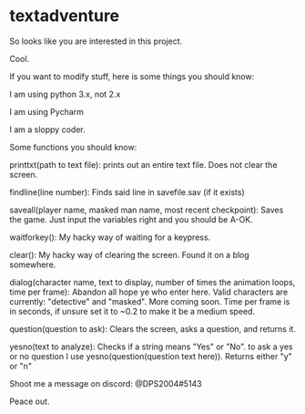 # textadventure



So looks like you are interested in this project.

Cool.

If you want to modify stuff, here is some things you should know:

I am using python 3.x, not 2.x

I am using Pycharm

I am a sloppy coder.


Some functions you should know:

printtxt(path to text file): prints out an entire text file. Does not clear the screen.

findline(line number): Finds said line in savefile.sav (if it exists)

saveall(player name, masked man name, most recent checkpoint): Saves the game. Just input the variables right and you should be A-OK.

waitforkey(): My hacky way of waiting for a keypress.

clear(): My hacky way of clearing the screen. Found it on a blog somewhere.

dialog(character name, text to display, number of times the animation loops, time per frame): Abandon all hope ye who enter here. Valid characters are currently: "detective" and "masked". More coming soon. Time per frame is in seconds, if unsure set it to ~0.2 to make it be a medium speed.

question(question to ask): Clears the screen, asks a question, and returns it.

yesno(text to analyze): Checks if a string means "Yes" or "No". to ask a yes or no question I use yesno(question(question text here)). Returns either "y" or "n"

Shoot me a message on discord: @DPS2004#5143

Peace out.
